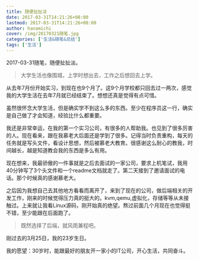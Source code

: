 ```yaml
---
title: 随便扯扯淡
date: 2017-03-31T14:21:26+08:00
lastmod: 2017-03-31T14:21:26+08:00
author: hanamichi
cover: /img/20170321随笔.jpg
categories: ['生活&随笔&总结']
tags: ['生活']
---
```


2017-03-31随笔，随便扯扯淡。

<!--more-->

>大学生活也像围城，上学时想出去，工作之后想回去上学。

从去年7月份开始实习，到现在也9个月了。这9个月学校都只回去过一两次，感觉我的大学生活在去年7月就已经结束了。想想还真是觉得有点可惜。

虽然很怀念大学生活，但是确实学不到这么多的东西。至少在程序员这一行，确实是自己做了才会知道，经验比什么都重要。

我还是非常幸运，在我的第一个实习公司，有很多的人帮助我。也见到了很多厉害的人。现在看来，跟在我慕老大后面还是学到了很多。记得当时负责重构，每天的任务就是写头文件，看设计思想，然后被慕老大教育。很感谢这么耐心的教我，时间越长，越是知道教会我的东西是多么有用。

现在想来，我最骄傲的一件事就是之后去面试的一家公司，要求上机笔试，我用40分钟写了3个头文件和一个readme文档就走了。第二天接到了邀请面试的电话。那个时候真的感谢慕老大。

之后因为我想自己去其他地方看看而离开了，来到了现在的公司，做后端相关的开发工作，刚来的时候觉得压力真的挺大的。kvm,qemu,虚拟化，存储等等从未接触过。上来就让我看Linux源码，刚开始真的绝望。熬过前面几个月现在也觉得挺不错，至少能跟在后面跑了。

> 既然选择了后端，就风雨兼程吧。

刚过去的3月25日，我的23岁生日。

我的愿望：30岁时，能跟最好的朋友开一家小的IT公司，开心生活，共同奋斗。
